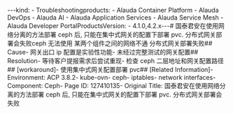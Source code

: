 ---kind:   - Troubleshootingproducts:    - Alauda Container Platform   - Alauda DevOps   - Alauda AI   - Alauda Application Services   - Alauda Service Mesh   - Alauda Developer PortalProductsVersion:   - 4.1.0,4.2.x---<!-- A type of document that involves encountering a fault, diag...it, performing root cause analysis, and providing solutions. --># 国泰君安在使用网络分离的方法部署 ceph 后, 只能在集中式网关的配置下部署 pvc. 分布式网关部署会失败ceph 无法使用 某两个组件之间的网络不通 分布式网关部署失败## Cause- 网关出口 ip 配置是实验性功能- 未经过完整测试的网关配置## Resolution- 等待客户提报需求后尝试重现- 检查 ceph 二层地址和网关配置路径## [workaround]- 使用集中式网关配置部署 pvc## [Related Information]- Environment: ACP 3.8.2- kube-ovn- ceph- iptables- network interfaces- Component: Ceph- Page ID: 127410135- Original Title: 国泰君安在使用网络分离的方法部署 ceph 后, 只能在集中式网关的配置下部署 pvc. 分布式网关部署会失败